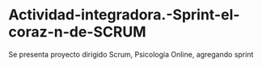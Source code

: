 # Actividad-integradora.-Sprint-el-coraz-n-de-SCRUM
Se presenta proyecto dirigido Scrum, Psicología Online, agregando sprint 
